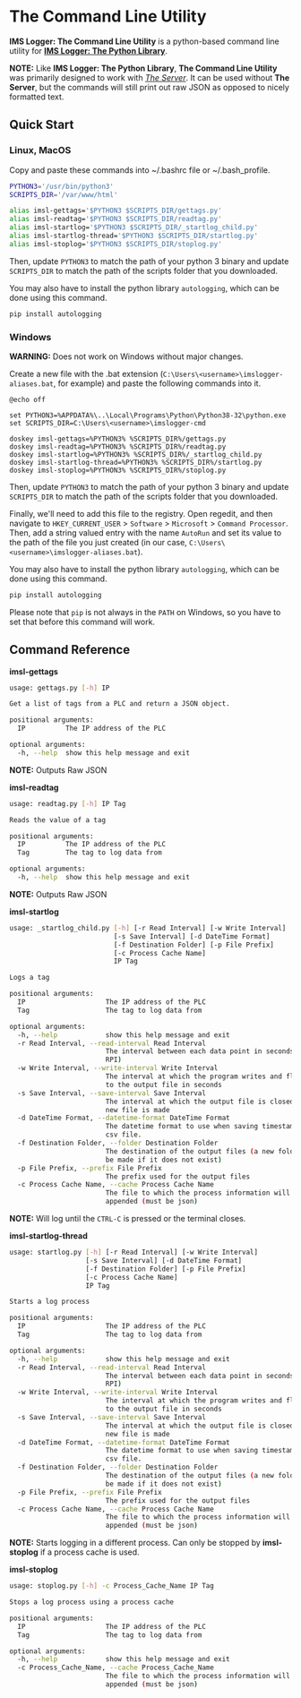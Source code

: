 # The Command Line Utility

**IMS Logger: The Command Line Utility** is a python-based command line utility for [**IMS Logger: The Python Library**](py).

**NOTE:** Like **IMS Logger: The Python Library**, **The Command Line Utility** was primarily designed to work with [*The Server*](/docs/server). It can be used without **The Server**, but the commands will still print out raw JSON as opposed to nicely formatted text.

## Quick Start

### Linux, MacOS
Copy and paste these commands into ~/.bashrc file or ~/.bash_profile.
```bash
PYTHON3='/usr/bin/python3'
SCRIPTS_DIR='/var/www/html'

alias imsl-gettags='$PYTHON3 $SCRIPTS_DIR/gettags.py'
alias imsl-readtag='$PYTHON3 $SCRIPTS_DIR/readtag.py'
alias imsl-startlog='$PYTHON3 $SCRIPTS_DIR/_startlog_child.py'
alias imsl-startlog-thread='$PYTHON3 $SCRIPTS_DIR/startlog.py'
alias imsl-stoplog='$PYTHON3 $SCRIPTS_DIR/stoplog.py'
```
Then, update `PYTHON3` to match the path of your python 3 binary and update `SCRIPTS_DIR` to match the path of the scripts folder that you downloaded.

You may also have to install the python library `autologging`, which can be done using this command.
```bash
pip install autologging
```

### Windows
**WARNING:** Does not work on Windows without major changes.

Create a new file with the .bat extension (`C:\Users\<username>\imslogger-aliases.bat`, for example) and paste the following commands into it.
```batch
@echo off

set PYTHON3=%APPDATA%\..\Local\Programs\Python\Python38-32\python.exe
set SCRIPTS_DIR=C:\Users\<username>\imslogger-cmd

doskey imsl-gettags=%PYTHON3% %SCRIPTS_DIR%/gettags.py
doskey imsl-readtag=%PYTHON3% %SCRIPTS_DIR%/readtag.py
doskey imsl-startlog=%PYTHON3% %SCRIPTS_DIR%/_startlog_child.py
doskey imsl-startlog-thread=%PYTHON3% %SCRIPTS_DIR%/startlog.py
doskey imsl-stoplog=%PYTHON3% %SCRIPTS_DIR%/stoplog.py
```
Then, update `PYTHON3` to match the path of your python 3 binary and update `SCRIPTS_DIR` to match the path of the scripts folder that you downloaded.

Finally, we'll need to add this file to the registry. Open regedit, and then navigate to `HKEY_CURRENT_USER` > `Software` > `Microsoft` > `Command Processor`. Then, add a string valued entry with the name `AutoRun` and set its value to the path of the file you just created (in our case, `C:\Users\<username>\imslogger-aliases.bat`).

You may also have to install the python library `autologging`, which can be done using this command.
```bash
pip install autologging
```
Please note that `pip` is not always in the `PATH` on Windows, so you have to set that before this command will work.

## Command Reference

**imsl-gettags**
<div class="indent">

```bash
usage: gettags.py [-h] IP

Get a list of tags from a PLC and return a JSON object.

positional arguments:
  IP          The IP address of the PLC

optional arguments:
  -h, --help  show this help message and exit
```
**NOTE:** Outputs Raw JSON
</div>

**imsl-readtag**
<div class="indent">

```bash
usage: readtag.py [-h] IP Tag

Reads the value of a tag

positional arguments:
  IP          The IP address of the PLC
  Tag         The tag to log data from

optional arguments:
  -h, --help  show this help message and exit
```
**NOTE:** Outputs Raw JSON
</div>

**imsl-startlog**
<div class="indent">

```bash
usage: _startlog_child.py [-h] [-r Read Interval] [-w Write Interval]
                          [-s Save Interval] [-d DateTime Format]
                          [-f Destination Folder] [-p File Prefix]
                          [-c Process Cache Name]
                          IP Tag

Logs a tag

positional arguments:
  IP                    The IP address of the PLC
  Tag                   The tag to log data from

optional arguments:
  -h, --help            show this help message and exit
  -r Read Interval, --read-interval Read Interval
                        The interval between each data point in seconds (the
                        RPI)
  -w Write Interval, --write-interval Write Interval
                        The interval at which the program writes and flushes
                        to the output file in seconds
  -s Save Interval, --save-interval Save Interval
                        The interval at which the output file is closed and a
                        new file is made
  -d DateTime Format, --datetime-format DateTime Format
                        The datetime format to use when saving timestamps to a
                        csv file.
  -f Destination Folder, --folder Destination Folder
                        The destination of the output files (a new folder will
                        be made if it does not exist)
  -p File Prefix, --prefix File Prefix
                        The prefix used for the output files
  -c Process Cache Name, --cache Process Cache Name
                        The file to which the process information will be
                        appended (must be json)
```
**NOTE:** Will log until the `CTRL-C` is pressed or the terminal closes.
</div>

**imsl-startlog-thread**
<div class="indent">

```bash
usage: startlog.py [-h] [-r Read Interval] [-w Write Interval]
                   [-s Save Interval] [-d DateTime Format]
                   [-f Destination Folder] [-p File Prefix]
                   [-c Process Cache Name]
                   IP Tag

Starts a log process

positional arguments:
  IP                    The IP address of the PLC
  Tag                   The tag to log data from

optional arguments:
  -h, --help            show this help message and exit
  -r Read Interval, --read-interval Read Interval
                        The interval between each data point in seconds (the
                        RPI)
  -w Write Interval, --write-interval Write Interval
                        The interval at which the program writes and flushes
                        to the output file in seconds
  -s Save Interval, --save-interval Save Interval
                        The interval at which the output file is closed and a
                        new file is made
  -d DateTime Format, --datetime-format DateTime Format
                        The datetime format to use when saving timestamps to a
                        csv file.
  -f Destination Folder, --folder Destination Folder
                        The destination of the output files (a new folder will
                        be made if it does not exist)
  -p File Prefix, --prefix File Prefix
                        The prefix used for the output files
  -c Process Cache Name, --cache Process Cache Name
                        The file to which the process information will be
                        appended (must be json)
```
**NOTE:** Starts logging in a different process. Can only be stopped by **imsl-stoplog** if a process cache is used.
</div>

**imsl-stoplog**
<div class="indent">

```bash
usage: stoplog.py [-h] -c Process_Cache_Name IP Tag

Stops a log process using a process cache

positional arguments:
  IP                    The IP address of the PLC
  Tag                   The tag to log data from

optional arguments:
  -h, --help            show this help message and exit
  -c Process_Cache_Name, --cache Process_Cache_Name
                        The file to which the process information will be
                        appended (must be json)
```
</div>
